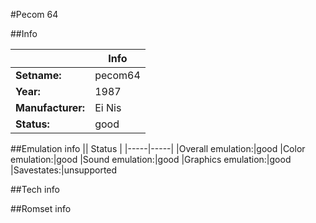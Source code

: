 #Pecom 64

##Info

||Info|
|-----|-----|
|**Setname:**|pecom64
|**Year:**|1987
|**Manufacturer:**|Ei Nis
|**Status:**|good

##Emulation info
|| Status |
|-----|-----|
|Overall emulation:|good
|Color emulation:|good
|Sound emulation:|good
|Graphics emulation:|good
|Savestates:|unsupported

##Tech info

##Romset info

<!--- START OF EDITED COMMENT DO NOT TOUCH TEXT ABOVE-->

